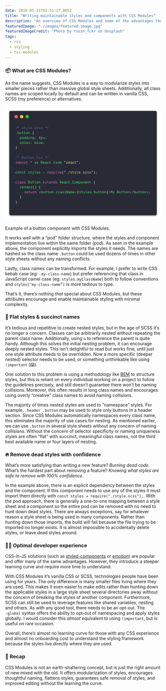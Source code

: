 ```yaml
---
date: 2018-05-31T02:51:27.805Z
title: "Writing maintainable styles and components with CSS Modules"
description: "An overview of CSS Modules and some of the advantages the styling approach can provide."
featuredImage: "./images/featured-image.jpg"
featuredImageCredit: "Photo by russn_fckr on Unsplash"
tags:
  - css
  - styling
  - css-modules
---
```


### 📦 What are CSS Modules?

As the name suggests, CSS Modules is a way to modularize styles into smaller pieces rather than massive global style sheets. Additionally, all class names are scoped locally by default and can be written in vanilla CSS, SCSS (my preference) or alternatives.

![Example of a button component with CSS Modules](./images/css-module-example.png)

<span class="image-caption">
Example of a button component with CSS Modules.
</span>

It works well with a “pod” folder structure, where the styles and component implementation live within the same folder (pod). As seen in the example above, the component explicitly imports the styles it needs. The names are hashed so the class name `.button` could be used dozens of times in other style sheets without any naming conflicts.

Lastly, class names can be transformed. For example, I prefer to write CSS kebab case (eg: `.my-class-name`) but prefer referencing that class in JavaScript camel case (eg: `styles.myClassName`) both to follow conventions and `styles["my-class-name”]` is more tedious to type.

That’s it, there’s nothing _that_ special about CSS Modules, but these attributes encourage and enable maintainable styling with minimal complexity.

### 🥞 Flat styles & succinct names

It’s tedious and repetitive to create nested styles, but in the age of SCSS it’s no longer a concern. Classes can be arbitrarily nested without repeating the parent class name. Additionally, using `&` to reference the parent is quite handy. Although this solves the initial nesting problem, it can encourage deeply nested styles. This isn’t delightful to read but works fine, until just one style attribute needs to be overridden. Now a more specific (deeper nested) selector needs to be used, or something unthinkable like using `!important` (😱).

One solution to this problem is using a methodology like [BEM](http://getbem.com/introduction/) to structure styles, but this is reliant on every individual working on a project to follow the guidelines precisely, and still doesn’t guarantee there won’t be naming collisions. Moreover, this often results in long class names and encourages using overly “creative” class names to avoid naming collisions.

The majority of times nested styles are used to “namespace” styles. For example, `.header .button` may be used to style only buttons in a header section. Since CSS Modules automatically namespaces every class name, this eliminates the majority of use cases for nesting. As mentioned earlier, we can use `.button` in several style sheets without any concern of naming collisions. Without the concern of selector specificity or naming uniqueness styles are often “flat” with succinct, meaningful class names, not the third best available name or four layers of nesting.

### 🔥 Remove dead styles with confidence

What’s more satisfying than writing a new feature? _Burning dead code_. What’s the hardest part about removing a feature? _Knowing what styles are safe to remove with 100% confidence_.

In the example above, there is an explicit dependency between the styles and the component. If this component needs to use any of the styles it must import them directly with `const styles = require("./style.scss");`. With the pod approach, there is generally a one-to-one mapping between a style sheet and a component so the entire pod can be removed with no need to hunt down dead styles. There are always exceptions, say for whatever reason a style sheet is being used in many components. Rather than hunting down those imports, the build will fail because the file trying to be imported no longer exists. It is almost impossible to accidentally delete styles, or leave dead styles around.

### 👩‍💻 Optimal developer experience

CSS-in-JS solutions (such as [styled-components](https://github.com/styled-components/styled-components) or [emotion](https://github.com/emotion-js/emotion)) are popular and offer many of the same advantages. However, they introduce a steeper learning curve and require more time to understand.

With CSS Modules it’s vanilla CSS or SCSS, technologies people have been using for years. The only difference is many smaller files living where they are used. This makes it even easier to make edits rather than hunting down the applicable styles in a large style sheet several directories away without the concern of breaking the styles of another component. Furthermore, SCSS can still be used to leverage features like shared variables, nesting and others. As with any good tool, there needs to be an opt-out. The `:global` syntax offers the ability to opt-out of namespacing and apply styles globally. I would consider this _almost_ equivalent to using `!important`, but is useful on rare occasion.

Overall, there’s almost no learning curve for those with any CSS experience and almost no onboarding cost to understand the styling framework because the styles live directly where they are used.

### 🧢 Recap

CSS Modules is not an earth-shattering concept, but is just the right amount of new mixed with the old. It offers modularization of styles, encourages thoughtful naming, flattens styles, guarantees safe removal of styles, and improved editing without the learning the curve.
